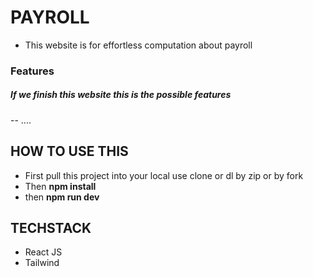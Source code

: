 # PAYROLL

- This website is for effortless computation about payroll

### Features
##### If we finish this website this is  the possible features
-- ....

## HOW TO USE THIS 
- First pull this project into your local use clone or dl by zip or by fork
- Then <b>npm install</b>
- then <b>npm run dev </b>


## TECHSTACK 
 - React JS
 - Tailwind
